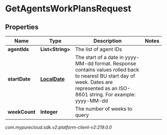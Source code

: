 # GetAgentsWorkPlansRequest


## Properties

| Name | Type | Description | Notes |
| ------------ | ------------- | ------------- | ------------- |
| **agentIds** | **List&lt;String&gt;** | The list of agent IDs |  |
| **startDate** | [**LocalDate**](LocalDate) | The start of a date in yyyy-MM-dd format. Response contains values rolled back to nearest BU start day of week. Dates are represented as an ISO-8601 string. For example: yyyy-MM-dd |  |
| **weekCount** | **Integer** | The number of weeks to query |  |




_com.mypurecloud.sdk.v2:platform-client-v2:219.0.0_
